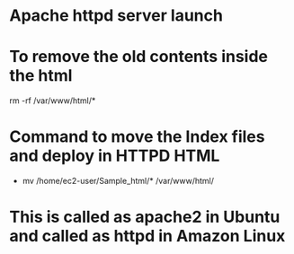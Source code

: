 # Apache httpd server launch 

# To remove  the old contents inside the html

rm -rf /var/www/html/*


# Command to move the Index files and deploy in HTTPD HTML


- mv /home/ec2-user/Sample_html/* /var/www/html/


# This is called as apache2 in Ubuntu and called as httpd in Amazon Linux
